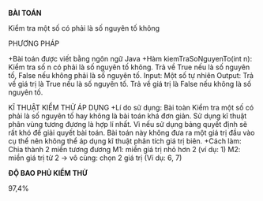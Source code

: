 ﻿**BÀI TOÁN**

Kiểm tra một số có phải là số nguyên tố không
 
PHƯƠNG PHÁP

+Bài toán được viết bằng ngôn ngữ Java
+Hàm kiemTraSoNguyenTo(int n): 
	Kiểm tra số n có phải là số nguyên tố không. 
	Trả về True nếu là số nguyên tố,
 	False nếu không phải là số nguyên tố.
Input: Một số tự nhiên
Output: Trả về giá trị là True nếu là số nguyên tố.
		Trả về giá trị là False nếu không là số nguyên tố.

KĨ THUẬT KIỂM THỬ ÁP DỤNG
+Lí do sử dụng: 
              Bài toàn Kiểm tra một số có phải là số nguyên tố hay không  là bài toán khá đơn giản. 
	      Sử dụng kĩ thuật phân vùng tương đương là hợp lí nhất. 
              Vì nếu sử dụng bảng quyết định sẽ rất khó để giải quyết bài toán. 
              Bài toán này không đưa ra một giá trị đầu vào cụ thể nên không thể áp dụng kĩ thuật phân tích giá trị biên.
+Cách làm: 
	Chia thành 2 miền tương đương
	M1: miền giá trị nhỏ hơn 2 (ví dụ: 1)
        M2: miền giá trị từ 2 -> vô cùng: chọn 2 giá trị (Ví dụ: 6, 7)

**ĐỘ BAO PHỦ KIỂM THỬ**

97,4%

